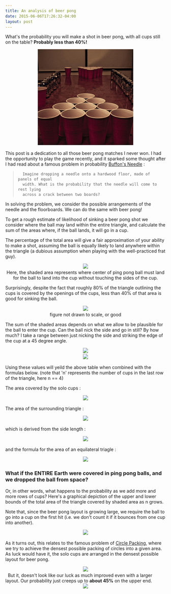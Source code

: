 ```yaml
---
title: An analysis of beer pong
date: 2015-06-06T17:26:32-04:00
layout: post
---
```


What's the probability you will make a shot in beer pong, with all cups still on the table? <b>Probably less than 40%!</b>

<div style="text-align:center"><img src ="/assets/beer_pong_game.jpg" width="300" /></div>

This post is a dedication to all those beer pong matches I never won. I had the opportunity to play the game recently, and it sparked some thought after I had read about a famous problem in probability [Buffon's Needle](http://en.wikipedia.org/wiki/Buffon%27s_needle) : 

>		Imagine dropping a needle onto a hardwood floor, made of panels of equal
>		width. What is the probability that the needle will come to rest lying
>		across a crack between two boards?

<!-- ```
Imagine dropping a needle onto a hardwood floor, made of panels of equal
width. What is the probability that the needle will come to rest lying
across a crack between two boards?
```

> <b>Imagine dropping a needle onto a hardwood floor, made of panels of equal width. What is the probability that the needle will come to rest lying across a crack between two boards?</b> -->

<!-- Even crazier about this, is that you can use this experiment to estimate the value of \pi to a scary degree of precision. -->

In solving the problem, we consider the possible arrangements of the needle and the floorboards. We can do the same with beer pong! 

To get a rough estimate of likelihood of sinking a beer pong shot we consider where the ball may land within the entire triangle, and calculate the sum of the areas where, if the ball lands, it will go in a cup. 

The percentage of the total area will give a fair approximation of your ability to make a shot, assuming the ball is equally likely to land anywhere within the triangle (a dubious assumption when playing with the well-practiced frat guy).

<div style="text-align:center">
	<img src ="/assets/single_cup.jpg" width="400" />
<!-- 	<div style='width: 130px; text-align: center;'>I just love to visit this most beautiful place in all the world.</div> -->
	<figcaption> Here, the shaded area represents where center of ping pong ball must land for the ball to land into the cup without touching the sides of the cup.</figcaption>
</div>

Surprisingly, despite the fact that roughly 80% of the triangle outlining the cups is covered by the openings of the cups, less than 40% of that area is good for sinking the ball.

<div style="text-align:center">
	<img src ="/assets/beer_pong_all.jpg" width="600" />
	<figcaption> figure not drawn to scale, or good</figcaption>

</div>

The sum of the shaded areas depends on what we allow to be plausible for the ball to enter the cup. Can the ball nick the side and go in still? By how much? I take a range between just nicking the side and striking the edge of the cup at a 45 degree angle. 

<div style="text-align:center"><img src ="/assets/r_cup.gif"/></div>

<div style="text-align:center"><img src ="/assets/r_shaded.gif"/></div>

Using these values will yeild the above table when combined with the formulas below. (note that 'n' represents the number of cups in the last row of the triangle, here n == 4)

The area covered by the solo cups : 
<div style="text-align:center"><img src ="/assets/n_cup_area.gif"/></div>

The area of the surrounding triangle : 
<div style="text-align:center"><img src ="/assets/tri_area.gif"/></div>

which is derived from the side length : 
<div style="text-align:center"><img src ="/assets/tri_side_length.gif"/></div>

and the formula for the area of an equilateral triagle :
<div style="text-align:center"><img src ="/assets/tri_area_form.gif"/></div>

### What if the ENTIRE Earth were covered in ping pong balls, and we dropped the ball from space?

Or, in other words, what happens to the probability as we add more and more rows of cups? Here's a graphical depiction of the upper and lower bounds of the total area of the triangle covered by shaded area as n grows.

Note that, since the beer pong layout is growing large, we require the ball to go into a cup on the first hit (i.e. we don't count it if it bounces from one cup into another).



<div style="text-align:center"><img src ="/assets/beer_pong_limit.png" width="900"/></div>


As it turns out, this relates to the famous problem of [Circle Packing](http://en.wikipedia.org/wiki/Circle_packing), where we try to achieve the densest possible packing of circles into a given area. As luck would have it, the solo cups are arranged in the densest possible layout for beer pong.
&nbsp;
<div style="text-align:center"><img src ="/assets/limit_solo_cup.gif"/></div>
&nbsp;
But it, doesn't look like our luck as much improved even with a larger layout. Our probability just creeps up to <b>about 45%</b> on the upper end.
&nbsp;

<div style="text-align:center"><img src ="/assets/limit_shaded.gif"/></div>

	

<!-- Using the measurements

R := \text{radius of solo cup} 
\newline
r := \text{radius of ping pong ball}
\newline
\text{Area of solo cups} = \pi R^2 \frac{n(n+1)}{2}
\newline
\text{Area of make shot} = \pi r^2 \frac{n(n+1)}{2}
\newline
\text{Side length of triangle} = 2(R+R\sqrt{3})+2R(n-2)
\newline
\text{Area of triangle} = \frac{\sqrt{3}}{4}({\text{side length}})^2
\newline
= \frac{\sqrt{3}}{4}\left[2(R+R\sqrt{3})+2R(n-2)\right]^2
\newline
= 2\sqrt{3}\left[2R(n-1+\sqrt{3})\right]^2

r^2\sqrt{3}\left( n - 1 + \sqrt{3} \right )^2

2.7625 \text{ cm}\leq r_{\text{shaded}} \leq 3.35 \text{ cm}

0.3051\sim\left( \frac{2.7625}{4.7625}\right)^2 \frac{\pi}{2\sqrt{3}} \leq\text{limit of shaded area} \leq \left( \frac{3.35}{4.7625}\right)^2 \frac{\pi}{2\sqrt{3}} \sim 0.4483
\text{limit of solo cups' area}=  \frac{\pi}{2\sqrt{3}} \sim 0.9069 -->


